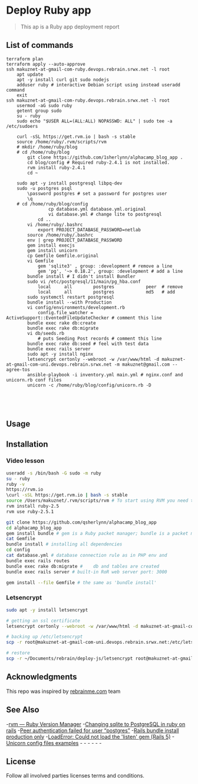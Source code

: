 # Deploy Ruby app
> This ap is a Ruby app deployment report

## List of commands
```
terraform plan
terraform apply --auto-approve
ssh makuznet-at-gmail-com-ruby.devops.rebrain.srwx.net -l root
    apt update
    apt -y install curl git sudo nodejs
    adduser ruby # interactive Debian script using instead useradd command
    exit
ssh makuznet-at-gmail-com-ruby.devops.rebrain.srwx.net -l root
    usermod -aG sudo ruby
    getent group sudo
    su - ruby
    sudo echo "$USER ALL=(ALL:ALL) NOPASSWD: ALL" | sudo tee -a /etc/sudoers

    curl -sSL https://get.rvm.io | bash -s stable
    source /home/ruby/.rvm/scripts/rvm
    # mkdir /home/ruby/blog
    # cd /home/ruby/blog
        git clone https://github.com/1sherlynn/alphacamp_blog_app .
        cd blog/config # Required ruby-2.4.1 is not installed.
        rvm install ruby-2.4.1
        cd ~
    
    sudo apt -y install postgresql libpq-dev
    sudo -u postgres psql
        \password postgres # set a password for postgres user
        \q
    # cd /home/ruby/blog/config
                cp database.yml database.yml.original
                vi database.yml # change lite to postgresql        
            cd ..
        vi /home/ruby/.bashrc
            export PROJECT_DATABASE_PASSWORD=netlab 
        source /home/ruby/.bashrc      
        env | grep PROJECT_DATABASE_PASSWORD
        gem install execjs
        gem install unicorn
        cp Gemfile Gemfile.original
        vi Gemfile
            gem 'sqlite3' , group: :development # remove a line
            gem 'pg', '~> 0.18.2', group: :development # add a line
        bundle install # I didn't install Bundler
        sudo vi /etc/postgresql/11/main/pg_hba.conf
            local     all        postgres            peer  # remove
            local     all        postgres            md5   # add
        sudo systemctl restart postgresql
        bundle install --with Production
        vi config/environments/development.rb
            config.file_watcher = ActiveSupport::EventedFileUpdateChecker # comment this line
        bundle exec rake db:create
        bundle exec rake db:migrate
        vi db/seeds.rb
            # puts Seeding Post records # comment this line
        bundle exec rake db:seed # feel with test data
        bundle exec rails server
        sudo apt -y install nginx
        letsencrypt certonly --webroot -w /var/www/html -d makuznet-at-gmail-com-uni.devops.rebrain.srwx.net -m makuznet@gmail.com --agree-tos
        ansible-playbook -i inventory.yml main.yml # nginx.conf and unicorn.rb conf files
        unicorn -c /home/ruby/blog/config/unicorn.rb -D

            
            
           
```


## Usage

## Installation
### Video lesson
```bash
useradd -s /bin/bash -G sudo -m ruby
su - ruby
ruby -v
https://rvm.io
\curl -sSL https://get.rvm.io | bash -s stable
source /Users/makuznet/.rvm/scripts/rvm # To start using RVM you need to run `source /Users/makuznet/.rvm/scripts/rvm` in all your open shell windows
rvm install ruby-2.5
rvm use ruby-2.5.1

git clone https://github.com/qsherlynn/alphacamp_blog_app
cd alphacamp_blog_app
gem install bundle # gem is a Ruby packet manager; bundle is a packet manager that can read Gemfile
cat Gemfile
bundle install # installing all dependencies
cd config
cat database.yml # database connection rule as in PHP env and 
bundle exec rails routes
bundle exec rake db:migrate #    db and tables are created
bundle exec rails server # built-in RoR web server port: 3000

gem install --file Gemfile # the same as 'bundle install'
```

### Letsencrypt
```bash
sudo apt -y install letsencrypt

# getting an ssl certificate
letsencrypt certonly --webroot -w /var/www/html -d makuznet-at-gmail-com-uni.devops.rebrain.srwx.net -m makuznet@gmail.com --agree-tos

# backing up /etc/letsencrypt
scp -r root@makuznet-at-gmail-com-uni.devops.rebrain.srwx.net:/etc/letsencrypt ~/Documents/rebrain/deploy-js/

# restore
scp -r ~/Documents/rebrain/deploy-js/letsencrypt root@makuznet-at-gmail-com-ruby.devops.rebrain.srwx.net:/etc/
```











## Acknowledgments
This repo was inspired by [rebrainme.com](https://rebrainme.com) team

## See Also
-[rvm — Ruby Version Manager](https://rvm.io)
-[Changing sqlite to PostgreSQL in ruby on rails](https://stackoverflow.com/questions/50311186/changing-sqlite-to-postgresql-in-ruby-on-rails)
-[Peer authentication failed for user “postgres”](https://stackoverflow.com/questions/18664074/getting-error-peer-authentication-failed-for-user-postgres-when-trying-to-ge)
-[Rails bundle install production only](https://stackoverflow.com/questions/10912614/rails-bundle-install-production-only)
-[LoadError: Could not load the 'listen' gem (Rails 5)](https://stackoverflow.com/questions/38663706/loaderror-could-not-load-the-listen-gem-rails-5)
-[Unicorn config files examples](https://yhbt.net/unicorn/examples/)
-[]()
-[]()
-[]()
-[]()
-[]()
-[]()

## License
Follow all involved parties licenses terms and conditions.